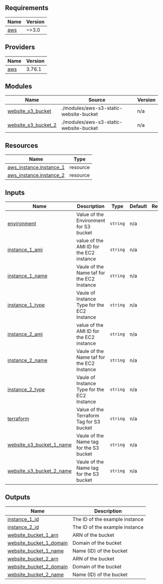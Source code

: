 <!-- BEGIN_TF_DOCS -->
## Requirements

| Name | Version |
|------|---------|
| <a name="requirement_aws"></a> [aws](#requirement\_aws) | ~>3.0 |

## Providers

| Name | Version |
|------|---------|
| <a name="provider_aws"></a> [aws](#provider\_aws) | 3.76.1 |

## Modules

| Name | Source | Version |
|------|--------|---------|
| <a name="module_website_s3_bucket"></a> [website\_s3\_bucket](#module\_website\_s3\_bucket) | ./modules/aws-s3-static-website-bucket | n/a |
| <a name="module_website_s3_bucket_2"></a> [website\_s3\_bucket\_2](#module\_website\_s3\_bucket\_2) | ./modules/aws-s3-static-website-bucket | n/a |

## Resources

| Name | Type |
|------|------|
| [aws_instance.instance_1](https://registry.terraform.io/providers/hashicorp/aws/latest/docs/resources/instance) | resource |
| [aws_instance.instance_2](https://registry.terraform.io/providers/hashicorp/aws/latest/docs/resources/instance) | resource |

## Inputs

| Name | Description | Type | Default | Required |
|------|-------------|------|---------|:--------:|
| <a name="input_environment"></a> [environment](#input\_environment) | Value of the Environment for S3 bucket | `string` | n/a | yes |
| <a name="input_instance_1_ami"></a> [instance\_1\_ami](#input\_instance\_1\_ami) | value of the AMI ID for the EC2 instance | `string` | n/a | yes |
| <a name="input_instance_1_name"></a> [instance\_1\_name](#input\_instance\_1\_name) | Vaule of the Name taf for the EC2 Instance | `string` | n/a | yes |
| <a name="input_instance_1_type"></a> [instance\_1\_type](#input\_instance\_1\_type) | Vaule of Instance Type for the EC2 Instance | `string` | n/a | yes |
| <a name="input_instance_2_ami"></a> [instance\_2\_ami](#input\_instance\_2\_ami) | value of the AMI ID for the EC2 instance | `string` | n/a | yes |
| <a name="input_instance_2_name"></a> [instance\_2\_name](#input\_instance\_2\_name) | Vaule of the Name taf for the EC2 Instance | `string` | n/a | yes |
| <a name="input_instance_2_type"></a> [instance\_2\_type](#input\_instance\_2\_type) | Vaule of Instance Type for the EC2 Instance | `string` | n/a | yes |
| <a name="input_terraform"></a> [terraform](#input\_terraform) | Value of the Terraform Tag for S3 bucket | `string` | n/a | yes |
| <a name="input_website_s3_bucket_1_name"></a> [website\_s3\_bucket\_1\_name](#input\_website\_s3\_bucket\_1\_name) | Vaule of the Name tag for the S3 bucket | `string` | n/a | yes |
| <a name="input_website_s3_bucket_2_name"></a> [website\_s3\_bucket\_2\_name](#input\_website\_s3\_bucket\_2\_name) | Vaule of the Name tag for the S3 bucket | `string` | n/a | yes |

## Outputs

| Name | Description |
|------|-------------|
| <a name="output_instance_1_id"></a> [instance\_1\_id](#output\_instance\_1\_id) | The ID of the example instance |
| <a name="output_instance_2_id"></a> [instance\_2\_id](#output\_instance\_2\_id) | The ID of the example instance |
| <a name="output_website_bucket_1_arn"></a> [website\_bucket\_1\_arn](#output\_website\_bucket\_1\_arn) | ARN of the bucket |
| <a name="output_website_bucket_1_domain"></a> [website\_bucket\_1\_domain](#output\_website\_bucket\_1\_domain) | Domain of the bucket |
| <a name="output_website_bucket_1_name"></a> [website\_bucket\_1\_name](#output\_website\_bucket\_1\_name) | Name (ID) of the bucket |
| <a name="output_website_bucket_2_arn"></a> [website\_bucket\_2\_arn](#output\_website\_bucket\_2\_arn) | ARN of the bucket |
| <a name="output_website_bucket_2_domain"></a> [website\_bucket\_2\_domain](#output\_website\_bucket\_2\_domain) | Domain of the bucket |
| <a name="output_website_bucket_2_name"></a> [website\_bucket\_2\_name](#output\_website\_bucket\_2\_name) | Name (ID) of the bucket |
<!-- END_TF_DOCS -->